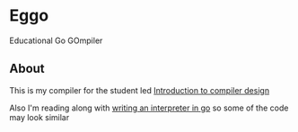 # Eggo

Educational Go GOmpiler

## About

This is my compiler for the student led [Introduction to compiler design](https://xarkenz.github.io/icd/)

Also I'm reading along with [writing an interpreter in go](https://interpreterbook.com/) so some of the
code may look similar
